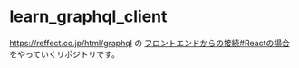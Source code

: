 # learn_graphql_client

https://reffect.co.jp/html/graphql の [フロントエンドからの接続#Reactの場合](https://reffect.co.jp/html/graphql#i-4) をやっていくリポジトリです。
